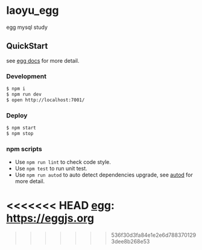 # laoyu_egg

egg mysql study

## QuickStart

<!-- add docs here for user -->

see [egg docs][egg] for more detail.

### Development

```bash
$ npm i
$ npm run dev
$ open http://localhost:7001/
```

### Deploy

```bash
$ npm start
$ npm stop
```

### npm scripts

- Use `npm run lint` to check code style.
- Use `npm test` to run unit test.
- Use `npm run autod` to auto detect dependencies upgrade, see [autod](https://www.npmjs.com/package/autod) for more detail.


<<<<<<< HEAD
[egg]: https://eggjs.org
=======
[egg]: https://eggjs.org
>>>>>>> 536f30d3fa84e1e2e6d7883701293dee8b268e53
